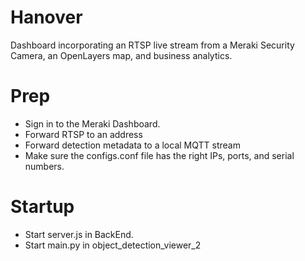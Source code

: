 # Hanover

Dashboard incorporating an RTSP live stream from a Meraki Security Camera, an OpenLayers map, and business analytics.

# Prep
- Sign in to the Meraki Dashboard.
- Forward RTSP to an address
- Forward detection metadata to a local MQTT stream
- Make sure the configs.conf file has the right IPs, ports, and serial numbers.

# Startup
- Start server.js in BackEnd.
- Start main.py in object_detection_viewer_2
